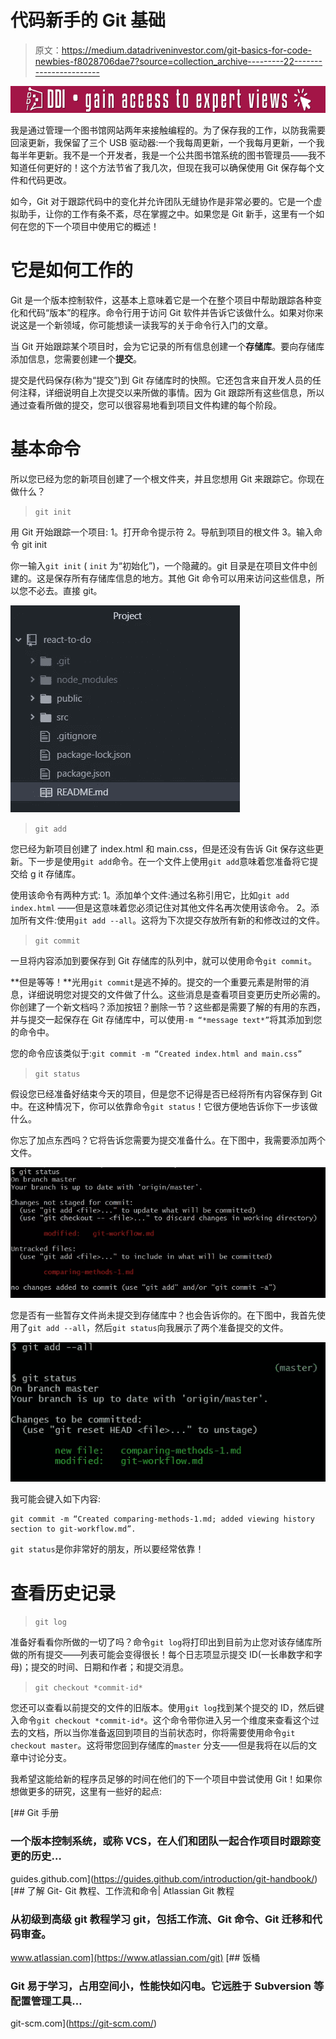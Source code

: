 # 代码新手的 Git 基础

> 原文：<https://medium.datadriveninvestor.com/git-basics-for-code-newbies-f8028706dae7?source=collection_archive---------22----------------------->

[![](img/bc3aa43163953fa70728c0f8dfe49494.png)](http://www.track.datadriveninvestor.com/Split11-20)

我是通过管理一个图书馆网站两年来接触编程的。为了保存我的工作，以防我需要回滚更新，我保留了三个 USB 驱动器:一个我每周更新，一个我每月更新，一个我每半年更新。我不是一个开发者，我是一个公共图书馆系统的图书管理员——我不知道任何更好的！这个方法节省了我几次，但现在我可以确保使用 Git 保存每个文件和代码更改。

如今，Git 对于跟踪代码中的变化并允许团队无缝协作是非常必要的。它是一个虚拟助手，让你的工作有条不紊，尽在掌握之中。如果您是 Git 新手，这里有一个如何在您的下一个项目中使用它的概述！

# 它是如何工作的

Git 是一个版本控制软件，这基本上意味着它是一个在整个项目中帮助跟踪各种变化和代码“版本”的程序。命令行用于访问 Git 软件并告诉它该做什么。如果对你来说这是一个新领域，你可能想读一读我写的关于命令行入门的文章。

当 Git 开始跟踪某个项目时，会为它记录的所有信息创建一个**存储库**。要向存储库添加信息，您需要创建一个**提交**。

提交是代码保存(称为“提交”)到 Git 存储库时的快照。它还包含来自开发人员的任何注释，详细说明自上次提交以来所做的事情。因为 Git 跟踪所有这些信息，所以通过查看所做的提交，您可以很容易地看到项目文件构建的每个阶段。

# 基本命令

所以您已经为您的新项目创建了一个根文件夹，并且您想用 Git 来跟踪它。你现在做什么？

> `git init`

用 Git 开始跟踪一个项目:
1。打开命令提示符
2。导航到项目的根文件
3。输入命令 git init

你一输入`git init` ( `init` 为“初始化”)，一个隐藏的。git 目录是在项目文件中创建的。这是保存所有存储库信息的地方。其他 Git 命令可以用来访问这些信息，所以您不必去。直接 git。

![](img/f853913c5274dbe8645b437cdd7ba073.png)

> `git add`

您已经为新项目创建了 index.html 和 main.css，但是还没有告诉 Git 保存这些更新。下一步是使用`git add`命令。在一个文件上使用`git add`意味着您准备将它提交给 g it 存储库。

使用该命令有两种方式:
1。添加单个文件:通过名称引用它，比如`git add index.html` ——但是这意味着您必须记住对其他文件名再次使用该命令。
2。添加所有文件:使用`git add --all`。这将为下次提交存放所有新的和修改过的文件。

> `git commit`

一旦将内容添加到要保存到 Git 存储库的队列中，就可以使用命令`git commit`。

**但是等等！**光用`git commit`是逃不掉的。提交的一个重要元素是附带的消息，详细说明您对提交的文件做了什么。这些消息是查看项目变更历史所必需的。你创建了一个新文档吗？添加按钮？删除一节？这些都是需要了解的有用的东西，并与提交一起保存在 Git 存储库中，可以使用`-m “*message text*”`将其添加到您的命令中。

您的命令应该类似于:`git commit -m “Created index.html and main.css”`

> `git status`

假设您已经准备好结束今天的项目，但是您不记得是否已经将所有内容保存到 Git 中。在这种情况下，你可以依靠命令`git status`！它很方便地告诉你下一步该做什么。

你忘了加点东西吗？它将告诉您需要为提交准备什么。在下图中，我需要添加两个文件。

![](img/9ce0003473deb4185892323ead8f23f6.png)

您是否有一些暂存文件尚未提交到存储库中？也会告诉你的。在下图中，我首先使用了`git add --all`，然后`git status`向我展示了两个准备提交的文件。

![](img/f4ea3ed4506ffef676bc3ccac0554205.png)

我可能会键入如下内容:

```
git commit -m “Created comparing-methods-1.md; added viewing history section to git-workflow.md”.
```

`git status`是你非常好的朋友，所以要经常依靠！

# 查看历史记录

> `git log`

准备好看看你所做的一切了吗？命令`git log`将打印出到目前为止您对该存储库所做的所有提交——列表可能会变得很长！每个日志项显示提交 ID(一长串数字和字母)；提交的时间、日期和作者；和提交消息。

> `git checkout *commit-id*`

您还可以查看以前提交的文件的旧版本。使用`git log`找到某个提交的 ID，然后键入命令`git checkout *commit-id*`。这个命令带你进入另一个维度来查看这个过去的文档，所以当你准备返回到项目的当前状态时，你将需要使用命令`git checkout master`。这将带您回到存储库的`master` 分支——但是我将在以后的文章中讨论分支。

我希望这能给新的程序员足够的时间在他们的下一个项目中尝试使用 Git！如果你想做更多的研究，这里有一些好的起点:

 [## Git 手册

### 一个版本控制系统，或称 VCS，在人们和团队一起合作项目时跟踪变更的历史…

guides.github.com](https://guides.github.com/introduction/git-handbook/) [](https://www.atlassian.com/git) [## 了解 Git- Git 教程、工作流和命令| Atlassian Git 教程

### 从初级到高级 git 教程学习 git，包括工作流、Git 命令、Git 迁移和代码审查。

www.atlassian.com](https://www.atlassian.com/git) [](https://git-scm.com/) [## 饭桶

### Git 易于学习，占用空间小，性能快如闪电。它远胜于 Subversion 等配置管理工具…

git-scm.com](https://git-scm.com/)